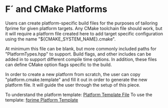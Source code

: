 # F´ and CMake Platforms

Users can create platform-specific build files for the purposes of tailoring fprime
for given platform targets. Any CMake toolchain file should work, but it will require a platform file
created here to add target specific configuration using the name "${CMAKE_SYSTEM_NAME}.cmake".

At minimum this file can be blank, but more commonly included paths for "PlatformTypes.hpp" to support.
Build flags, and other includes can be added in to support different compile time options. In addition,
these files can define CMake option flags specific to the build.

In order to create a new platform from scratch, the user can copy "platform.cmake.template" and fill it
out in order to generate the new platform file. It will guide the user through the setup of this
piece.

To understand the platform template: [Platform Template File](https://github.com/nasa/fprime/blob/release/documentation/docs/UsersGuide/api/cmake/platform/platform-template.md)
To use the template: [fprime Platform Template](https://github.com/nasa/fprime/blob/devel/cmake/platform/platform.cmake.template)
